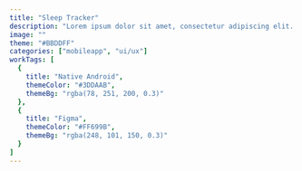 ```yaml
---
title: "Sleep Tracker"
description: "Lorem ipsum dolor sit amet, consectetur adipiscing elit. Et, venenatis sit urna, purus non egestas."
image: ""
theme: "#BBDDFF"
categories: ["mobileapp", "ui/ux"]
workTags: [
  {
    title: "Native Android",
    themeColor: "#3DDAAB",
    themeBg: "rgba(78, 251, 200, 0.3)"
  },
  {
    title: "Figma",
    themeColor: "#FF699B",
    themeBg: "rgba(248, 101, 150, 0.3)"
  }
]
---
```

